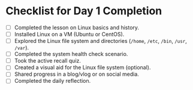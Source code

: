 # Checklist for Day 1 Completion

- [ ] Completed the lesson on Linux basics and history.
- [ ] Installed Linux on a VM (Ubuntu or CentOS).
- [ ] Explored the Linux file system and directories (`/home`, `/etc`, `/bin`, `/usr`, `/var`).
- [ ] Completed the system health check scenario.
- [ ] Took the active recall quiz.
- [ ] Created a visual aid for the Linux file system (optional).
- [ ] Shared progress in a blog/vlog or on social media.
- [ ] Completed the daily reflection.
